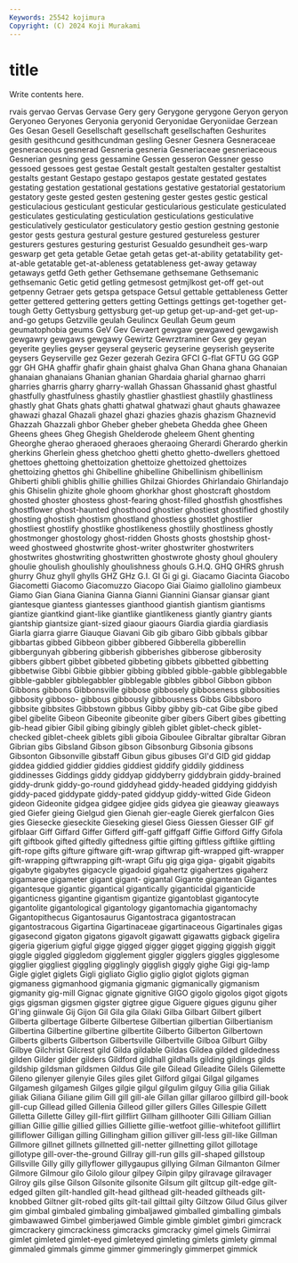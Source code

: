 ```yaml
---
Keywords: 25542 kojimura
Copyright: (C) 2024 Koji Murakami
---
```


# title

Write contents here.



rvais gervao Gervas Gervase Gery gery
Gerygone gerygone Geryon geryon Geryoneo Geryones Geryonia geryonid Geryonidae Geryoniidae
Gerzean Ges Gesan Gesell Gesellschaft gesellschaft gesellschaften Geshurites gesith gesithcund
gesithcundman gesling Gesner Gesnera Gesneraceae gesneraceous gesnerad Gesneria gesneria Gesneriaceae
gesneriaceous Gesnerian gesning gess gessamine Gessen gesseron Gessner gesso gessoed
gessoes gest gestae Gestalt gestalt gestalten gestalter gestaltist gestalts gestant
Gestapo gestapo gestapos gestate gestated gestates gestating gestation gestational gestations
gestative gestatorial gestatorium gestatory geste gested gesten gestening gester gestes
gestic gestical gesticulacious gesticulant gesticular gesticularious gesticulate gesticulated gesticulates gesticulating
gesticulation gesticulations gesticulative gesticulatively gesticulator gesticulatory gestio gestion gestning gestonie
gestor gests gestura gestural gesture gestured gestureless gesturer gesturers gestures
gesturing gesturist Gesualdo gesundheit ges-warp geswarp get geta getable Getae
getah getas get-at-ability getatability get-at-able getatable get-at-ableness getatableness get-away getaway
getaways getfd Geth gether Gethsemane gethsemane Gethsemanic gethsemanic Getic getid
getling getmesost getmjlkost get-off get-out getpenny Getraer gets getspa getspace
Getsul gettable gettableness Getter getter gettered gettering getters getting Gettings
gettings get-together get-tough Getty Gettysburg gettysburg get-up getup get-up-and-get get-up-and-go
getups Getzville geulah Geulincx Geullah Geum geum geumatophobia geums GeV
Gev Gevaert gewgaw gewgawed gewgawish gewgawry gewgaws gewgawy Gewirtz Gewrztraminer
Gex gey geyan geyerite geylies geyser geyseral geyseric geyserine geyserish
geyserite geysers Geyserville gez Gezer gezerah Gezira GFCI G-flat GFTU
GG GGP ggr GH GHA ghaffir ghafir ghain ghaist ghalva
Ghan Ghana ghana Ghanaian ghanaian ghanaians Ghanian ghanian Ghardaia gharial
gharnao gharri gharries gharris gharry gharry-wallah Ghassan Ghassanid ghast ghastful
ghastfully ghastfulness ghastily ghastlier ghastliest ghastlily ghastliness ghastly ghat Ghats
ghats ghatti ghatwal ghatwazi ghaut ghauts ghawazee ghawazi ghazal Ghazali
ghazel ghazi ghazies ghazis ghazism Ghaznevid Ghazzah Ghazzali ghbor Gheber
gheber ghebeta Ghedda ghee Gheen Gheens ghees Gheg Ghegish Ghelderode
gheleem Ghent ghenting Gheorghe gherao gheraoed gheraoes gheraoing Gherardi Gherardo
gherkin gherkins Gherlein ghess ghetchoo ghetti ghetto ghetto-dwellers ghettoed ghettoes
ghettoing ghettoization ghettoize ghettoized ghettoizes ghettoizing ghettos ghi Ghibelline ghibelline
Ghibellinism ghibellinism Ghiberti ghibli ghiblis ghillie ghillies Ghilzai Ghiordes Ghirlandaio
Ghirlandajo ghis Ghiselin ghizite ghole ghoom ghorkhar ghost ghostcraft ghostdom
ghosted ghoster ghostess ghost-fearing ghost-filled ghostfish ghostfishes ghostflower ghost-haunted ghosthood
ghostier ghostiest ghostified ghostily ghosting ghostish ghostism ghostland ghostless ghostlet
ghostlier ghostliest ghostlify ghostlike ghostlikeness ghostlily ghostliness ghostly ghostmonger ghostology
ghost-ridden Ghosts ghosts ghostship ghost-weed ghostweed ghostwrite ghost-writer ghostwriter ghostwriters
ghostwrites ghostwriting ghostwritten ghostwrote ghosty ghoul ghoulery ghoulie ghoulish ghoulishly
ghoulishness ghouls G.H.Q. GHQ GHRS ghrush ghurry Ghuz ghyll ghylls
GHZ GHz G.I. GI Gi gi gi. Giacamo Giacinta Giacobo
Giacometti Giacomo Giacomuzzo Giacopo Giai Giaimo giallolino giambeux Giamo Gian
Giana Gianina Gianna Gianni Giannini Giansar giansar giant giantesque giantess
giantesses gianthood giantish giantism giantisms giantize giantkind giant-like giantlike giantlikeness
giantly giantry giants giantship giantsize giant-sized giaour giaours Giardia giardia
giardiasis Giarla giarra giarre Giauque Giavani Gib gib gibaro Gibb
gibbals gibbar gibbartas gibbed Gibbeon gibber gibbered Gibberella gibberellin gibbergunyah
gibbering gibberish gibberishes gibberose gibberosity gibbers gibbert gibbet gibbeted gibbeting
gibbets gibbetted gibbetting gibbetwise Gibbi Gibbie gibbier gibbing gibbled gibble-gabble
gibblegabble gibble-gabbler gibblegabbler gibblegable gibbles gibbol Gibbon gibbon Gibbons gibbons
Gibbonsville gibbose gibbosely gibboseness gibbosities gibbosity gibboso- gibbous gibbously gibbousness
Gibbs Gibbsboro gibbsite gibbsites Gibbstown gibbus Gibby gibby gib-cat Gibe
gibe gibed gibel gibelite Gibeon Gibeonite gibeonite giber gibers Gibert
gibes gibetting gib-head gibier Gibil gibing gibingly gibleh giblet giblet-check
giblet-checked giblet-cheek giblets gibli giboia Giboulee Gibraltar gibraltar Gibran Gibrian
gibs Gibsland Gibson gibson Gibsonburg Gibsonia gibsons Gibsonton Gibsonville gibstaff
Gibun gibus gibuses GI'd GID gid giddap giddea giddied giddier
giddies giddiest giddify giddily giddiness giddinesses Giddings giddy giddyap giddyberry
giddybrain giddy-brained giddy-drunk giddy-go-round giddyhead giddy-headed giddying giddyish giddy-paced giddypate
giddy-pated giddyup giddy-witted Gide Gideon gideon Gideonite gidgea gidgee gidjee
gids gidyea gie gieaway gieaways gied Giefer gieing Gielgud gien
Gienah gier-eagle Gierek gierfalcon Gies gies Giesecke gieseckite Gieseking giesel
Giess Giessen Giesser GIF gif gifblaar Giff Giffard Giffer Gifferd
giff-gaff giffgaff Giffie Gifford Giffy Gifola gift giftbook gifted giftedly
giftedness giftie gifting giftless giftlike giftling gift-rope gifts gifture giftware
gift-wrap giftwrap gift-wrapped gift-wrapper gift-wrapping giftwrapping gift-wrapt Gifu gig giga
giga- gigabit gigabits gigabyte gigabytes gigacycle gigadoid gigahertz gigahertzes gigaherz
gigamaree gigameter gigant gigant- gigantal Gigante gigantean Gigantes gigantesque gigantic
gigantical gigantically giganticidal giganticide giganticness gigantine gigantism gigantize gigantoblast gigantocyte
gigantolite gigantological gigantology gigantomachia gigantomachy Gigantopithecus Gigantosaurus Gigantostraca gigantostracan gigantostracous
Gigartina Gigartinaceae gigartinaceous Gigartinales gigas gigasecond gigaton gigatons gigavolt gigawatt
gigawatts gigback gigelira gigeria gigerium gigful gigge gigged gigger gigget
gigging giggish giggit giggle giggled giggledom gigglement giggler gigglers giggles
gigglesome gigglier giggliest giggling gigglingly gigglish giggly gighe Gigi gig-lamp
Gigle giglet giglets Gigli gigliato Giglio giglio giglot giglots gigman
gigmaness gigmanhood gigmania gigmanic gigmanically gigmanism gigmanity gig-mill Gignac gignate
gignitive GIGO gigolo gigolos gigot gigots gigs gigsman gigsmen gigster
gigtree gigue Giguere gigues gigunu giher GI'ing giinwale Gij Gijon
Gil Gila gila Gilaki Gilba Gilbart Gilbert gilbert Gilberta gilbertage
Gilberte Gilbertese Gilbertian gilbertian Gilbertianism Gilbertina Gilbertine gilbertine gilbertite Gilberto
Gilberton Gilbertown Gilberts gilberts Gilbertson Gilbertsville Gilbertville Gilboa Gilburt Gilby
Gilbye Gilchrist Gilcrest gild Gilda gildable Gildas Gildea gilded gildedness
gilden Gilder gilder gilders Gildford gildhall gildhalls gilding gildings gilds
gildship gildsman gildsmen Gildus Gile gile Gilead Gileadite Gilels Gilemette
Gileno gilenyer gilenyie Giles giles gilet Gilford gilgai Gilgal gilgames
Gilgamesh gilgamesh Gilges gilgie gilgul gilgulim gilguy Gilia gilia Giliak
giliak Giliana Giliane gilim Gill gill gill-ale Gillan gillar gillaroo
gillbird gill-book gill-cup Gillead gilled Gillenia Gilleod giller gillers Gilles
Gillespie Gillett Gilletta Gillette Gilley gill-flirt gillflirt Gillham gillhooter Gilli
Gilliam Gillian gillian Gillie gillie gillied gillies Gilliette gillie-wetfoot gillie-whitefoot
gilliflirt gilliflower Gilligan gilling Gillingham gillion gilliver gill-less gill-like Gillman
Gillmore gillnet gillnets gillnetted gill-netter gillnetting gillot gillotage gillotype gill-over-the-ground
Gillray gill-run gills gill-shaped gillstoup Gillsville Gilly gilly gillyflower gillygaupus
gillying Gilman Gilmanton Gilmer Gilmore Gilmour gilo Gilolo gilour gilpey
Gilpin gilpy gilravage gilravager Gilroy gils gilse Gilson Gilsonite gilsonite
Gilsum gilt giltcup gilt-edge gilt-edged gilten gilt-handled gilt-head gilthead gilt-headed
giltheads gilt-knobbed Giltner gilt-robed gilts gilt-tail gilttail gilty Giltzow Gilud
Gilus gilver gim gimbal gimbaled gimbaling gimbaljawed gimballed gimballing gimbals
gimbawawed Gimbel gimberjawed Gimble gimble gimblet gimbri gimcrack gimcrackery gimcrackiness
gimcracks gimcracky gimel gimels Gimirrai gimlet gimleted gimlet-eyed gimleteyed gimleting
gimlets gimlety gimmal gimmaled gimmals gimme gimmer gimmeringly gimmerpet gimmick
